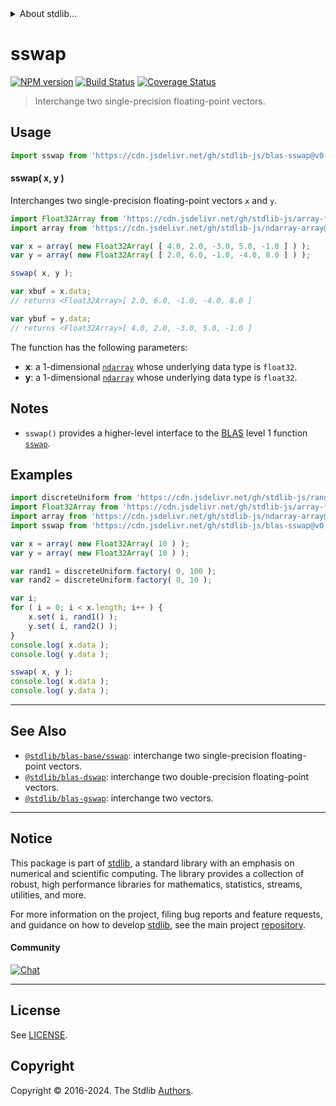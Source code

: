 <!--

@license Apache-2.0

Copyright (c) 2020 The Stdlib Authors.

Licensed under the Apache License, Version 2.0 (the "License");
you may not use this file except in compliance with the License.
You may obtain a copy of the License at

   http://www.apache.org/licenses/LICENSE-2.0

Unless required by applicable law or agreed to in writing, software
distributed under the License is distributed on an "AS IS" BASIS,
WITHOUT WARRANTIES OR CONDITIONS OF ANY KIND, either express or implied.
See the License for the specific language governing permissions and
limitations under the License.

-->


<details>
  <summary>
    About stdlib...
  </summary>
  <p>We believe in a future in which the web is a preferred environment for numerical computation. To help realize this future, we've built stdlib. stdlib is a standard library, with an emphasis on numerical and scientific computation, written in JavaScript (and C) for execution in browsers and in Node.js.</p>
  <p>The library is fully decomposable, being architected in such a way that you can swap out and mix and match APIs and functionality to cater to your exact preferences and use cases.</p>
  <p>When you use stdlib, you can be absolutely certain that you are using the most thorough, rigorous, well-written, studied, documented, tested, measured, and high-quality code out there.</p>
  <p>To join us in bringing numerical computing to the web, get started by checking us out on <a href="https://github.com/stdlib-js/stdlib">GitHub</a>, and please consider <a href="https://opencollective.com/stdlib">financially supporting stdlib</a>. We greatly appreciate your continued support!</p>
</details>

# sswap

[![NPM version][npm-image]][npm-url] [![Build Status][test-image]][test-url] [![Coverage Status][coverage-image]][coverage-url] <!-- [![dependencies][dependencies-image]][dependencies-url] -->

> Interchange two single-precision floating-point vectors.

<section class="intro">

</section>

<!-- /.intro -->



<section class="usage">

## Usage

```javascript
import sswap from 'https://cdn.jsdelivr.net/gh/stdlib-js/blas-sswap@v0.2.0-deno/mod.js';
```

#### sswap( x, y )

Interchanges two single-precision floating-point vectors `x` and `y`.

```javascript
import Float32Array from 'https://cdn.jsdelivr.net/gh/stdlib-js/array-float32@deno/mod.js';
import array from 'https://cdn.jsdelivr.net/gh/stdlib-js/ndarray-array@deno/mod.js';

var x = array( new Float32Array( [ 4.0, 2.0, -3.0, 5.0, -1.0 ] ) );
var y = array( new Float32Array( [ 2.0, 6.0, -1.0, -4.0, 8.0 ] ) );

sswap( x, y );

var xbuf = x.data;
// returns <Float32Array>[ 2.0, 6.0, -1.0, -4.0, 8.0 ]

var ybuf = y.data;
// returns <Float32Array>[ 4.0, 2.0, -3.0, 5.0, -1.0 ]
```

The function has the following parameters:

-   **x**: a 1-dimensional [`ndarray`][@stdlib/ndarray/array] whose underlying data type is `float32`.
-   **y**: a 1-dimensional [`ndarray`][@stdlib/ndarray/array] whose underlying data type is `float32`.

</section>

<!-- /.usage -->

<section class="notes">

## Notes

-   `sswap()` provides a higher-level interface to the [BLAS][blas] level 1 function [`sswap`][@stdlib/blas/base/sswap].

</section>

<!-- /.notes -->

<section class="examples">

## Examples

<!-- eslint no-undef: "error" -->

```javascript
import discreteUniform from 'https://cdn.jsdelivr.net/gh/stdlib-js/random-base-discrete-uniform@deno/mod.js';
import Float32Array from 'https://cdn.jsdelivr.net/gh/stdlib-js/array-float32@deno/mod.js';
import array from 'https://cdn.jsdelivr.net/gh/stdlib-js/ndarray-array@deno/mod.js';
import sswap from 'https://cdn.jsdelivr.net/gh/stdlib-js/blas-sswap@v0.2.0-deno/mod.js';

var x = array( new Float32Array( 10 ) );
var y = array( new Float32Array( 10 ) );

var rand1 = discreteUniform.factory( 0, 100 );
var rand2 = discreteUniform.factory( 0, 10 );

var i;
for ( i = 0; i < x.length; i++ ) {
    x.set( i, rand1() );
    y.set( i, rand2() );
}
console.log( x.data );
console.log( y.data );

sswap( x, y );
console.log( x.data );
console.log( y.data );
```

</section>

<!-- /.examples -->

<!-- Section for related `stdlib` packages. Do not manually edit this section, as it is automatically populated. -->

<section class="related">

* * *

## See Also

-   <span class="package-name">[`@stdlib/blas-base/sswap`][@stdlib/blas/base/sswap]</span><span class="delimiter">: </span><span class="description">interchange two single-precision floating-point vectors.</span>
-   <span class="package-name">[`@stdlib/blas-dswap`][@stdlib/blas/dswap]</span><span class="delimiter">: </span><span class="description">interchange two double-precision floating-point vectors.</span>
-   <span class="package-name">[`@stdlib/blas-gswap`][@stdlib/blas/gswap]</span><span class="delimiter">: </span><span class="description">interchange two vectors.</span>

</section>

<!-- /.related -->

<!-- Section for all links. Make sure to keep an empty line after the `section` element and another before the `/section` close. -->


<section class="main-repo" >

* * *

## Notice

This package is part of [stdlib][stdlib], a standard library with an emphasis on numerical and scientific computing. The library provides a collection of robust, high performance libraries for mathematics, statistics, streams, utilities, and more.

For more information on the project, filing bug reports and feature requests, and guidance on how to develop [stdlib][stdlib], see the main project [repository][stdlib].

#### Community

[![Chat][chat-image]][chat-url]

---

## License

See [LICENSE][stdlib-license].


## Copyright

Copyright &copy; 2016-2024. The Stdlib [Authors][stdlib-authors].

</section>

<!-- /.stdlib -->

<!-- Section for all links. Make sure to keep an empty line after the `section` element and another before the `/section` close. -->

<section class="links">

[npm-image]: http://img.shields.io/npm/v/@stdlib/blas-sswap.svg
[npm-url]: https://npmjs.org/package/@stdlib/blas-sswap

[test-image]: https://github.com/stdlib-js/blas-sswap/actions/workflows/test.yml/badge.svg?branch=v0.2.0
[test-url]: https://github.com/stdlib-js/blas-sswap/actions/workflows/test.yml?query=branch:v0.2.0

[coverage-image]: https://img.shields.io/codecov/c/github/stdlib-js/blas-sswap/main.svg
[coverage-url]: https://codecov.io/github/stdlib-js/blas-sswap?branch=main

<!--

[dependencies-image]: https://img.shields.io/david/stdlib-js/blas-sswap.svg
[dependencies-url]: https://david-dm.org/stdlib-js/blas-sswap/main

-->

[chat-image]: https://img.shields.io/gitter/room/stdlib-js/stdlib.svg
[chat-url]: https://app.gitter.im/#/room/#stdlib-js_stdlib:gitter.im

[stdlib]: https://github.com/stdlib-js/stdlib

[stdlib-authors]: https://github.com/stdlib-js/stdlib/graphs/contributors

[umd]: https://github.com/umdjs/umd
[es-module]: https://developer.mozilla.org/en-US/docs/Web/JavaScript/Guide/Modules

[deno-url]: https://github.com/stdlib-js/blas-sswap/tree/deno
[deno-readme]: https://github.com/stdlib-js/blas-sswap/blob/deno/README.md
[umd-url]: https://github.com/stdlib-js/blas-sswap/tree/umd
[umd-readme]: https://github.com/stdlib-js/blas-sswap/blob/umd/README.md
[esm-url]: https://github.com/stdlib-js/blas-sswap/tree/esm
[esm-readme]: https://github.com/stdlib-js/blas-sswap/blob/esm/README.md
[branches-url]: https://github.com/stdlib-js/blas-sswap/blob/main/branches.md

[stdlib-license]: https://raw.githubusercontent.com/stdlib-js/blas-sswap/main/LICENSE

[blas]: http://www.netlib.org/blas

[@stdlib/ndarray/array]: https://github.com/stdlib-js/ndarray-array/tree/deno

<!-- <related-links> -->

[@stdlib/blas/base/sswap]: https://github.com/stdlib-js/blas-base-sswap/tree/deno

[@stdlib/blas/dswap]: https://github.com/stdlib-js/blas-dswap/tree/deno

[@stdlib/blas/gswap]: https://github.com/stdlib-js/blas-gswap/tree/deno

<!-- </related-links> -->

</section>

<!-- /.links -->
